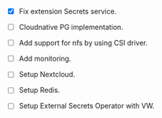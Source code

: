 - [x] Fix extension Secrets service.
- [ ] Cloudnative PG implementation.
- [ ] Add support for nfs by using CSI driver.
- [ ] Add monitoring.

- [ ] Setup Nextcloud.
- [ ] Setup Redis.
- [ ] Setup External Secrets Operator with VW.
